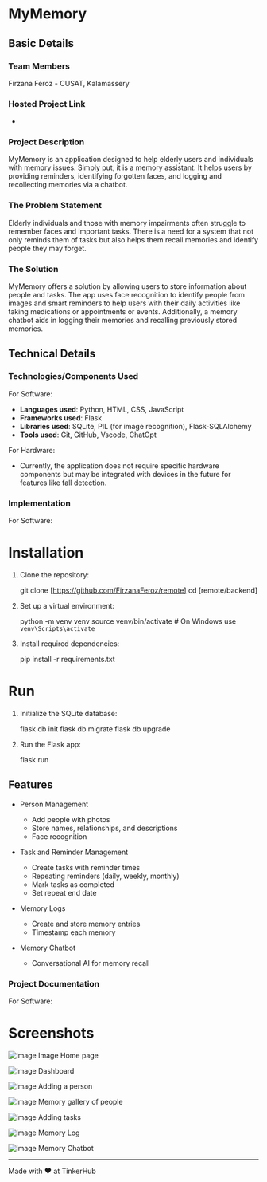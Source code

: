 
# MyMemory

## Basic Details

### Team Members
Firzana Feroz - CUSAT, Kalamassery

### Hosted Project Link
-

### Project Description
MyMemory is an application designed to help elderly users and individuals with memory issues. Simply put, it is a memory assistant.
It helps users by providing reminders, identifying forgotten faces, and logging and recollecting memories via a chatbot. 

### The Problem Statement
Elderly individuals and those with memory impairments often struggle to remember faces and important tasks.
There is a need for a system that not only reminds them of tasks but also helps them recall memories and identify people they may forget.

### The Solution
MyMemory offers a solution by allowing users to store information about people and tasks. The app uses face recognition to identify people from images and smart reminders to help users with their daily activities like taking medications or appointments or events. Additionally, a memory chatbot aids in logging their memories and recalling previously stored memories.

## Technical Details
### Technologies/Components Used
For Software:
- **Languages used**: Python, HTML, CSS, JavaScript
- **Frameworks used**: Flask
- **Libraries used**: SQLite, PIL (for image recognition), Flask-SQLAlchemy
- **Tools used**: Git, GitHub, Vscode, ChatGpt

For Hardware:
- Currently, the application does not require specific hardware components but may be integrated with devices in the future for features like fall detection.

### Implementation
For Software:

# Installation
1. Clone the repository:
   
   git clone [https://github.com/FirzanaFeroz/remote] cd [remote/backend]
  
2. Set up a virtual environment:
   
   python -m venv venv
   source venv/bin/activate  # On Windows use `venv\Scripts\activate`
 
3. Install required dependencies:

   pip install -r requirements.txt
   

# Run
1. Initialize the SQLite database:
  
   flask db init
   flask db migrate
   flask db upgrade
 
2. Run the Flask app:
  
   flask run

## Features
- Person Management
  - Add people with photos
  - Store names, relationships, and descriptions
  - Face recognition

- Task and Reminder Management
  - Create tasks with reminder times
  - Repeating reminders (daily, weekly, monthly)
  - Mark tasks as completed
  - Set repeat end date

- Memory Logs
  - Create and store memory entries
  - Timestamp each memory

- Memory Chatbot
  - Conversational AI for memory recall

### Project Documentation
For Software:

# Screenshots
![image](https://github.com/user-attachments/assets/2277c0fc-d06e-4864-b162-e473d7ce6827)
Image Home page

![image](https://github.com/user-attachments/assets/e80ea839-a0f0-485d-81bf-ed3cda44f25e)
Dashboard

![image](https://github.com/user-attachments/assets/24c01f30-de9c-4e72-9acb-9440ffb9f648)
Adding a person

![image](https://github.com/user-attachments/assets/093a6208-e748-492e-bec9-e588e2c9e2d1)
Memory gallery of people

![image](https://github.com/user-attachments/assets/b4de1487-c297-4b72-8f39-bc785bc70e75)
Adding tasks

![image](https://github.com/user-attachments/assets/523a8fee-454a-4c37-a71a-50e1bf0b7e62)
Memory Log

![image](https://github.com/user-attachments/assets/bea9c22c-dbee-42d5-8816-d5c16c4937dd)
Memory Chatbot



---
Made with ❤️ at TinkerHub
```
